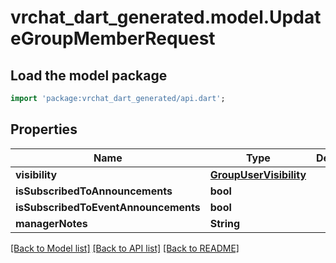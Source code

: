 # vrchat_dart_generated.model.UpdateGroupMemberRequest

## Load the model package
```dart
import 'package:vrchat_dart_generated/api.dart';
```

## Properties
Name | Type | Description | Notes
------------ | ------------- | ------------- | -------------
**visibility** | [**GroupUserVisibility**](GroupUserVisibility.md) |  | [optional] 
**isSubscribedToAnnouncements** | **bool** |  | [optional] 
**isSubscribedToEventAnnouncements** | **bool** |  | [optional] 
**managerNotes** | **String** |  | [optional] 

[[Back to Model list]](../README.md#documentation-for-models) [[Back to API list]](../README.md#documentation-for-api-endpoints) [[Back to README]](../README.md)


